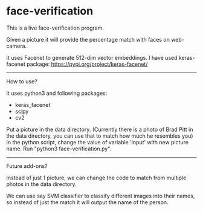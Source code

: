 # face-verification

This is a live face-verification program.

Given a picture it will provide the percentage match with faces on web-camera.

It uses Facenet to generate 512-dim vector embeddings. 
I have used keras-facenet package: https://pypi.org/project/keras-facenet/

------------------------------------------------------------------------------------------------------------------------------------

How to use?

It uses python3 and following packages:
- keras_facenet
- scipy
- cv2

Put a picture in the data directory. (Currently there is a photo of Brad Pitt in the data directory, you can use that to match how much he resembles you)
In the python script, change the value of variable 'input' with new picture name.
Run "python3 face-verification.py".

------------------------------------------------------------------------------------------------------------------------------------

Future add-ons?

Instead of just 1 picture, we can change the code to match from multiple photos in the data directory.

We can use say SVM classifier to classify different images into their names, so instead of just the match it will output the name of the person.

